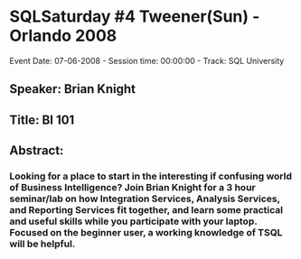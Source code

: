 # SQLSaturday #4 Tweener(Sun) - Orlando 2008
Event Date: 07-06-2008 - Session time: 00:00:00 - Track: SQL University
## Speaker: Brian Knight
## Title: BI 101
## Abstract:
### Looking for a place to start in the interesting if confusing world of Business Intelligence? Join Brian Knight for a 3 hour seminar/lab on how Integration Services, Analysis Services, and Reporting Services fit together, and learn some practical and useful skills while you participate with your laptop. Focused on the beginner user, a working knowledge of TSQL will be helpful.

